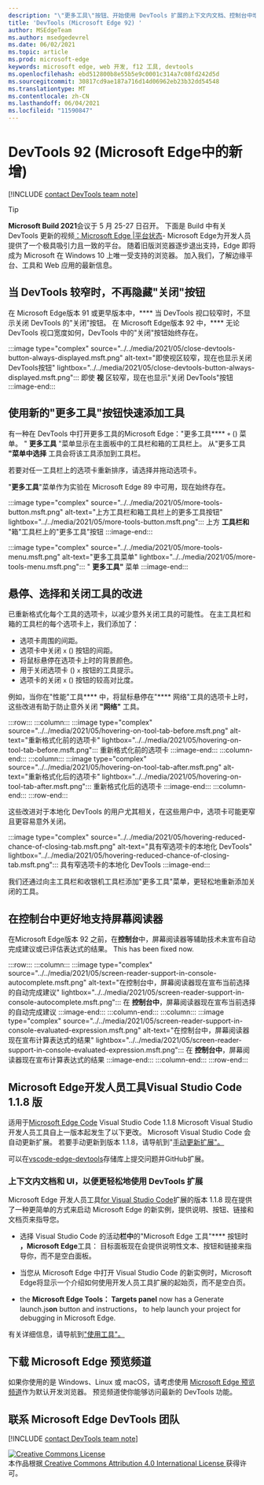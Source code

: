 ```yaml
---
description: "\"更多工具\"按钮、开始使用 DevTools 扩展的上下文内文档、控制台中增加了对屏幕阅读器的支持等。"
title: 'DevTools (Microsoft Edge 92) '
author: MSEdgeTeam
ms.author: msedgedevrel
ms.date: 06/02/2021
ms.topic: article
ms.prod: microsoft-edge
keywords: microsoft edge, web 开发, f12 工具, devtools
ms.openlocfilehash: ebd512800b8e55b5e9c0001c314a7c08fd242d5d
ms.sourcegitcommit: 30817cd9ae187a716d14d06962eb23b32dd54548
ms.translationtype: MT
ms.contentlocale: zh-CN
ms.lasthandoff: 06/04/2021
ms.locfileid: "11590847"
---
```

# <a name="whats-new-in-devtools-microsoft-edge-92"></a>DevTools 92 (Microsoft Edge中的新增)   

[!INCLUDE [contact DevTools team note](../../includes/edge-whats-new-note.md)]  

> [!TIP]
> **Microsoft Build 2021**会议于 5 月 25-27 日召开。  下面是 Build 中有关 DevTools 更新的视频[：Microsoft Edge |平台状态][YoutubeEdgeStateOfThePlatform]- Microsoft Edge为开发人员提供了一个极具吸引力且一致的平台。  随着旧版浏览器逐步退出支持，Edge 即将成为 Microsoft 在 Windows 10 上唯一受支持的浏览器。  加入我们，了解边缘平台、工具和 Web 应用的最新信息。


## <a name="the-close-button-is-no-longer-hidden-when-devtools-is-narrow"></a>当 DevTools 较窄时，不再隐藏"关闭"按钮

<!-- Title: DevTools is now easier to close -->  
<!-- Subtitle: The Close button in DevTools is always displayed, even when DevTools is docked to the right and the DevTools viewport is narrow. -->  

在 Microsoft Edge版本 91 或更早版本中，**** 当 DevTools 视口较窄时，不显示关闭 DevTools 的"关闭"按钮。  在 Microsoft Edge版本 92 中，**** 无论 DevTools 视口宽度如何，DevTools 中的"关闭"按钮始终存在。

:::image type="complex" source="../../media/2021/05/close-devtools-button-always-displayed.msft.png" alt-text="即使视区较窄，现在也显示关闭 DevTools按钮" lightbox="../../media/2021/05/close-devtools-button-always-displayed.msft.png":::
   即使 **视** 区较窄，现在也显示"关闭 DevTools"按钮  
:::image-end:::  


## <a name="add-tools-quickly-with-the-new-more-tools-button"></a>使用新的"更多工具"按钮快速添加工具

<!-- Title: Add tools quickly with the new More Tools button -->  
<!-- Subtitle: Learn about a new convenient way to open tools in Microsoft Edge DevTools. -->  

有一种在 DevTools 中打开更多工具的Microsoft Edge："更多工具**** `+` () 菜单。 " **更多工具** "菜单显示在主面板中的工具栏和箱的工具栏上。 从"更多工具 **"菜单中选择** 工具会将该工具添加到工具栏。

若要对任一工具栏上的选项卡重新排序，请选择并拖动选项卡。  

"**更多工具**"菜单作为实验在 Microsoft Edge 89 中可用，现在始终存在。

:::image type="complex" source="../../media/2021/05/more-tools-button.msft.png" alt-text="上方工具栏和箱工具栏上的更多工具按钮" lightbox="../../media/2021/05/more-tools-button.msft.png":::
   上方 **工具栏和** "箱"工具栏上的"更多工具"按钮
:::image-end:::  

:::image type="complex" source="../../media/2021/05/more-tools-menu.msft.png" alt-text="更多工具菜单" lightbox="../../media/2021/05/more-tools-menu.msft.png":::
   " **更多工具"** 菜单
:::image-end:::  


## <a name="improvements-for-hovering-selecting-and-closing-tools"></a>悬停、选择和关闭工具的改进

<!-- Title: Improvements to tab interactions -->
<!-- Subtitle: Interactions related to hovering, selecting, and closing tools are more predictable. -->

已重新格式化每个工具的选项卡，以减少意外关闭工具的可能性。  在主工具栏和箱的工具栏的每个选项卡上，我们添加了：
*  选项卡周围的间距。
*  选项卡中关闭 `x` () 按钮的间距。
*  将鼠标悬停在选项卡上时的背景颜色。
*  用于关闭选项卡 () `x` 按钮的工具提示。
*  选项卡的关闭 `x` () 按钮的较高对比度。

例如，当你在"性能"工具**** 中，将鼠标悬停在"**** 网络"工具的选项卡上时，这些改进有助于防止意外关闭 **"网络"** 工具。

:::row:::
    :::column:::
        :::image type="complex" source="../../media/2021/05/hovering-on-tool-tab-before.msft.png" alt-text="重新格式化前的选项卡" lightbox="../../media/2021/05/hovering-on-tool-tab-before.msft.png":::
           重新格式化前的选项卡 :::image-end:::
    :::column-end:::
    :::column:::
        :::image type="complex" source="../../media/2021/05/hovering-on-tool-tab-after.msft.png" alt-text="重新格式化后的选项卡" lightbox="../../media/2021/05/hovering-on-tool-tab-after.msft.png":::
           重新格式化后的选项卡 :::image-end:::
    :::column-end:::
:::row-end:::

这些改进对于本地化 DevTools 的用户尤其相关，在这些用户中，选项卡可能更窄且更容易意外关闭。

:::image type="complex" source="../../media/2021/05/hovering-reduced-chance-of-closing-tab.msft.png" alt-text="具有窄选项卡的本地化 DevTools" lightbox="../../media/2021/05/hovering-reduced-chance-of-closing-tab.msft.png":::
   具有窄选项卡的本地化 DevTools
:::image-end:::

我们还通过向主工具栏和收银机工具栏添加"更多工具"菜单，[](#add-tools-quickly-with-the-new-more-tools-button)更轻松地重新添加关闭的工具。


## <a name="better-support-for-screen-readers-in-the-console"></a>在控制台中更好地支持屏幕阅读器

<!-- Title: Better screen reader support in the Console -->
<!-- Subtitle: Assistive technologies can now announce autocomplete suggestions and evaluated expressions in the Console. -->

在Microsoft Edge版本 92 之前，在**控制台**中，屏幕阅读器等辅助技术未宣布自动完成建议或已评估表达式的结果。 This has been fixed now.

:::row:::
    :::column:::
        :::image type="complex" source="../../media/2021/05/screen-reader-support-in-console-autocomplete.msft.png" alt-text="在控制台中，屏幕阅读器现在宣布当前选择的自动完成建议" lightbox="../../media/2021/05/screen-reader-support-in-console-autocomplete.msft.png":::
           在 **控制台中**，屏幕阅读器现在宣布当前选择的自动完成建议 :::image-end:::
    :::column-end:::
    :::column:::
        :::image type="complex" source="../../media/2021/05/screen-reader-support-in-console-evaluated-expression.msft.png" alt-text="在控制台中，屏幕阅读器现在宣布计算表达式的结果" lightbox="../../media/2021/05/screen-reader-support-in-console-evaluated-expression.msft.png":::
           在 **控制台中**，屏幕阅读器现在宣布计算表达式的结果 :::image-end:::
    :::column-end:::
:::row-end:::


## <a name="microsoft-edge-developer-tools-for-visual-studio-code-version-118"></a>Microsoft Edge开发人员工具Visual Studio Code 1.1.8 版

适用于[Microsoft Edge Code][VisualstudioMarketplaceMsEdgedevtoolsVscodeEdgeDevtools] Visual Studio Code 1.1.8 Microsoft Visual Studio开发人员工具自上一版本起发生了以下更改。  Microsoft Visual Studio Code 会自动更新扩展。  若要手动更新到版本 1.1.8，请导航到"[手动更新扩展"。][VisualstudioCodeDocsEditorExtensionGalleryUpdateExtensionManually]  

可以在[vscode-edge-devtools][GithubMicrosoftVscodeEdgeDevtools]存储库上提交问题并GitHub扩展。  

### <a name="in-context-documentation-and-ui-to-make-it-easier-to-use-the-devtools-extension"></a>上下文内文档和 UI，以便更轻松地使用 DevTools 扩展

<!-- Title: In-context documentation and UI make it easier to get started using the Developer Tools extension -->  
<!-- Subtitle: The Microsoft Edge Developer Tools for Visual Studio Code extension now presents helpful text, buttons, and links, and opens a documentation page with guidance on how to get started. -->  

Microsoft Edge 开发人员工具[for Visual Studio Code][VisualstudioMarketplaceMsEdgedevtoolsVscodeEdgeDevtools]扩展的版本 1.1.8 现在提供了一种更简单的方式来启动 Microsoft Edge 的新实例，提供说明、按钮、链接和文档页来指导您。

*  选择 Visual Studio Code 的活动**栏中**的"Microsoft Edge 工具"**** 按钮时 **，Microsoft Edge**工具： 目标面板现在会提供说明性文本、按钮和链接来指导你，而不是空白面板。

*  当您从 Microsoft Edge 中打开 Visual Studio Code 的新实例时，Microsoft Edge将显示一个介绍如何使用开发人员工具扩展的起始页，而不是空白页。

*  the **Microsoft Edge Tools： Targets panel** now has a Generate launch.js**on** button and instructions， to help launch your project for debugging in Microsoft Edge.

有关详细信息，请导航到["使用工具"。][GithubIoDevToolsUsing]


## <a name="download-the-microsoft-edge-preview-channels"></a>下载 Microsoft Edge 预览频道  

如果你使用的是 Windows、Linux 或 macOS，请考虑使用 [ Microsoft Edge 预览频道][MicrosoftEdgePreviewChannels]作为默认开发浏览器。  预览频道使你能够访问最新的 DevTools 功能。  


## <a name="getting-in-touch-with-microsoft-edge-devtools-team"></a>联系 Microsoft Edge DevTools 团队  

[!INCLUDE [contact DevTools team note](../../includes/contact-whats-new-note.md)]

<!-- links -->  
[GithubMicrosoftVscodeEdgeDevtools]: https://github.com/microsoft/vscode-edge-devtools "microsoft/vscode-edge-devtools | GitHub"  
[GithubIoDevToolsUsing]: https://microsoft.github.io/vscode-edge-devtools/using.html "使用工具|GitHub"

[MicrosoftEdgePreviewChannels]: https://www.microsoftedgeinsider.com/download "Microsoft Edge 预览频道"  

[VisualstudioCodeDocsEditorExtensionGalleryUpdateExtensionManually]: https://code.visualstudio.com/docs/editor/extension-gallery#_update-an-extension-manually "手动更新扩展 - Extension Marketplace | Visual Studio Code"  

[VisualstudioMarketplaceMsEdgedevtoolsVscodeEdgeDevtools]: https://marketplace.visualstudio.com/items?itemName=ms-edgedevtools.vscode-edge-devtools "Microsoft Edge开发人员工具Visual Studio Code |Visual StudioMarketplace"  

[YoutubeEdgeStateOfThePlatform]: https://www.youtube.com/watch?v=sU0WRZ0kkNo "Microsoft Edge：平台服务|YouTube"

[![Creative Commons License][CCby4Image]][CCA4IL]  
本作品根据[ Creative Commons Attribution 4.0 International License ][CCA4IL]获得许可。  

[CCA4IL]: https://creativecommons.org/licenses/by/4.0  
[CCby4Image]: https://i.creativecommons.org/l/by/4.0/88x31.png  
